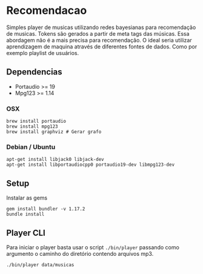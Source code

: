 # Recomendacao

Simples player de musicas utilizando redes bayesianas para recomendação de musicas. Tokens são gerados a partir de meta tags das músicas. Essa abordagem não é a mais precisa para recomendação. O ideal seria utilizar aprendizagem de maquina através de diferentes fontes de dados. Como por exemplo playlist de usuários.

## Dependencias

* Portaudio >= 19
* Mpg123 >= 1.14

### OSX

```
brew install portaudio
brew install mpg123
brew install graphviz # Gerar grafo
```

### Debian / Ubuntu

```
apt-get install libjack0 libjack-dev
apt-get install libportaudiocpp0 portaudio19-dev libmpg123-dev
```

## Setup

Instalar as gems
```
gem install bundler -v 1.17.2
bundle install
```

## Player CLI

Para iniciar o player basta usar o script `./bin/player` passando como argumento o caminho do diretório contendo arquivos mp3.

```
./bin/player data/musicas
```
